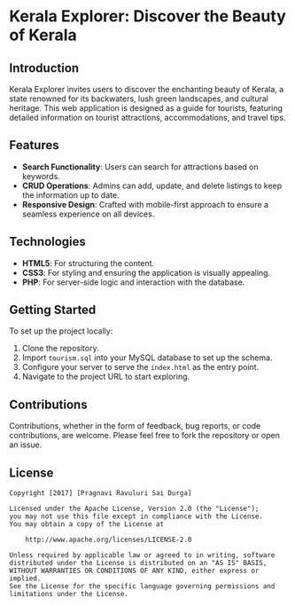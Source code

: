 # Kerala Explorer: Discover the Beauty of Kerala

## Introduction
Kerala Explorer invites users to discover the enchanting beauty of Kerala, a state renowned for its backwaters, lush green landscapes, and cultural heritage. This web application is designed as a guide for tourists, featuring detailed information on tourist attractions, accommodations, and travel tips.

## Features
- **Search Functionality**: Users can search for attractions based on keywords.
- **CRUD Operations**: Admins can add, update, and delete listings to keep the information up to date.
- **Responsive Design**: Crafted with mobile-first approach to ensure a seamless experience on all devices.

## Technologies
- **HTML5**: For structuring the content.
- **CSS3**: For styling and ensuring the application is visually appealing.
- **PHP**: For server-side logic and interaction with the database.

## Getting Started
To set up the project locally:
1. Clone the repository.
2. Import `tourism.sql` into your MySQL database to set up the schema.
3. Configure your server to serve the `index.html` as the entry point.
4. Navigate to the project URL to start exploring.

## Contributions
Contributions, whether in the form of feedback, bug reports, or code contributions, are welcome. Please feel free to fork the repository or open an issue.

## License

    Copyright [2017] [Pragnavi Ravuluri Sai Durga]

    Licensed under the Apache License, Version 2.0 (the "License");
    you may not use this file except in compliance with the License.
    You may obtain a copy of the License at

        http://www.apache.org/licenses/LICENSE-2.0

    Unless required by applicable law or agreed to in writing, software
    distributed under the License is distributed on an "AS IS" BASIS,
    WITHOUT WARRANTIES OR CONDITIONS OF ANY KIND, either express or implied.
    See the License for the specific language governing permissions and
    limitations under the License.
